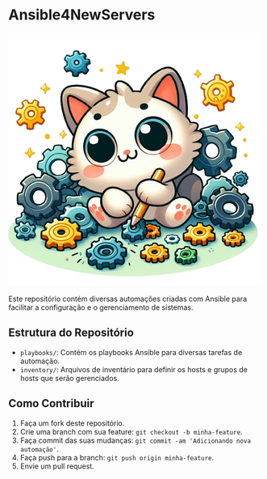 # Ansible4NewServers

![Logo](https://raw.githubusercontent.com/GabrielDSant/Ansible4NewServers/main/assets4repo/logo.png)

Este repositório contém diversas automações criadas com Ansible para facilitar a configuração e o gerenciamento de sistemas.

## Estrutura do Repositório

- `playbooks/`: Contém os playbooks Ansible para diversas tarefas de automação.
- `inventory/`: Arquivos de inventário para definir os hosts e grupos de hosts que serão gerenciados.

## Como Contribuir

1. Faça um fork deste repositório.
2. Crie uma branch com sua feature: `git checkout -b minha-feature`.
3. Faça commit das suas mudanças: `git commit -am 'Adicionando nova automação'`.
4. Faça push para a branch: `git push origin minha-feature`.
5. Envie um pull request.